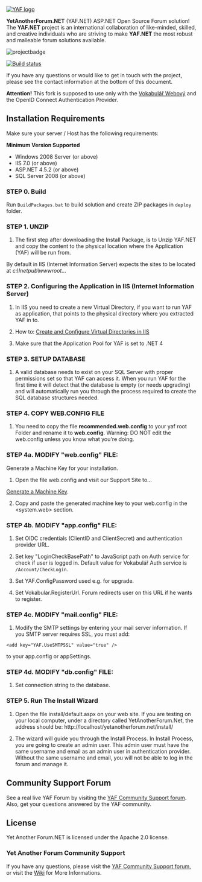 [![YAF logo](http://yetanotherforum.net/forum/images/YafLogo.png)](http://www.yetanotherforum.net)

**YetAnotherForum.NET** (YAF.NET) ASP.NET Open Source Forum solution! The **YAF.NET** project is an international collaboration of like-minded, skilled, and creative individuals who are striving to make **YAF.NET** the most robust and malleable forum solutions available.

![projectbadge](http://www.ohloh.net/p/yaf/widgets/project_partner_badge.gif)

[![Build status](https://ci.appveyor.com/api/projects/status/9905j18xqb16gdy7?svg=true)](https://ci.appveyor.com/project/YAFNET/yafnet)

If you have any questions or would like to get in touch with the project, please see the contact information at the bottom of this document.

**Attention!** This fork is supposed to use only with the [Vokabulář Webový](https://github.com/RIDICS/ITJakub) and the OpenID Connect Authentication Provider.

## Installation Requirements

Make sure your server / Host has the following requirements:

**Minimum Version Supported**
* Windows 2008 Server (or above)
* IIS 7.0 (or above)
* ASP.NET 4.5.2 (or above)
* SQL Server 2008 (or above)

### STEP 0. Build

Run `BuildPackages.bat` to build solution and create ZIP packages in `deploy` folder.

### STEP 1. UNZIP

1.  The first step after downloading the Install Package, is to Unzip YAF.NET and copy the content to the physical location where the Application (YAF) will be run from. 

By default in IIS (Internet Information Server) expects the sites to be located at _c:\Inetpub\wwwroot\..._

### STEP 2. Configuring the Application in IIS (Internet Information Server)

1.  In IIS you need to create a new Virtual Directory, if you want to run YAF as application, that points to the physical directory where you extracted YAF in to.

2.  How to: [Create and Configure Virtual Directories in IIS](http://msdn.microsoft.com/en-us/library/bb763173.aspx)

3.  Make sure that the Application Pool for YAF is set to .NET 4

### STEP 3. SETUP DATABASE

1.  A valid database needs to exist on your SQL Server with proper permissions set so that YAF can access it. When you run YAF for the first time it will detect that the database is empty (or needs upgrading) and will automatically run you through the process
 required to create the SQL database structures needed.

### STEP 4. COPY WEB.CONFIG FILE

1.  You need to copy the file **recommended.web.config** to your yaf root Folder and rename it to
**web.config**. Warning: DO NOT edit the web.config unless you know what you're doing.

### STEP 4a. MODIFY &quot;web.config&quot; FILE:

Generate a Machine Key for your installation.

1.  Open the file web.config and visit our Support Site to...

[Generate a Machine Key](http://yetanotherforum.net/key). 

2.  Copy and paste the generated machine key to your web.config in the &lt;system.web&gt; section.

### STEP 4b. MODIFY &quot;app.config&quot; FILE:

1.  Set OIDC credentials (ClientID and ClientSecret) and authentication provider URL.

2.  Set key &quot;LoginCheckBasePath&quot; to JavaScript path on Auth service for check if user is logged in. Default value for Vokabulář Auth service is `/Account/CheckLogin`.

3.  Set YAF.ConfigPassword used e.g. for upgrade.

4.  Set Vokabular.RegisterUrl. Forum redirects user on this URL if he wants to register.

### STEP 4c. MODIFY &quot;mail.config&quot; FILE:

1.  Modify the SMTP settings by entering your mail server information. If you SMTP server requires SSL, you must add:

`<add key="YAF.UseSMTPSSL" value="true" />`

to your app.config or appSettings.

### STEP 4d. MODIFY &quot;db.config&quot; FILE:

1. Set connection string to the database.

### STEP 5. Run The Install Wizard

1.  Open the file install/default.aspx on your web site. If you are testing on your local computer, under a directory called YetAnotherForum.Net, the address should be: http://localhost/yetanotherforum.net/install/

2.  The wizard will guide you through the Install Process. In Install Process, you are going to create an admin user. This admin user must have the same username and email as an admin user in authentication provider. Without the same username and email, you will not be able to log in the forum and manage it.


## Community Support Forum

See a real live YAF Forum by visiting the [YAF Community Support forum](http://forum.yetanotherforum.net). Also, get your questions answered by the YAF community.

## License

Yet Another Forum.NET is licensed under the Apache 2.0 license. 


### Yet Another Forum Community Support

If you have any questions, please visit the [YAF Community Support forum](http://forum.yetanotherforum.net), or visit the [Wiki](https://github.com/YAFNET/YAFNET/wiki) for More Informations.


